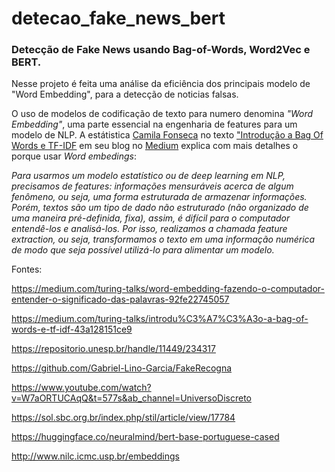 # detecao_fake_news_bert
### Detecção de Fake News usando Bag-of-Words, Word2Vec e  BERT.
Nesse projeto é feita uma análise da eficiência dos principais modelo de "Word Embedding", para a detecção de noticias falsas. 

O uso de  modelos de  codificação de texto para  numero denomina <i>"Word Embedding"</i>, uma parte essencial na engenharia de features para um modelo de NLP.
A estátistica <a href=https://medium.com/@fonsecamilla>Camila Fonseca</a> no texto <a href=https://medium.com/turing-talks/introdu%C3%A7%C3%A3o-a-bag-of-words-e-tf-idf-43a128151ce9> "Introdução a Bag Of Words e TF-IDF</a> em seu blog no <a href=https://medium.com/>Medium</a> explica com mais detalhes o porque usar <i>Word embedings</i>:

 <i>Para usarmos um modelo estatístico ou de deep learning em NLP, precisamos de features: informações mensuráveis acerca de algum fenômeno, ou seja, uma forma estruturada de armazenar informações. Porém, textos são um tipo de dado não estruturado (não organizado de uma maneira pré-definida, fixa), assim, é difícil para o computador entendê-los e analisá-los. Por isso, realizamos a chamada feature extraction, ou seja, transformamos o texto em uma informação numérica de modo que seja possível utilizá-lo para alimentar um modelo.</i>






 Fontes:

 https://medium.com/turing-talks/word-embedding-fazendo-o-computador-entender-o-significado-das-palavras-92fe22745057
 
 https://medium.com/turing-talks/introdu%C3%A7%C3%A3o-a-bag-of-words-e-tf-idf-43a128151ce9

https://repositorio.unesp.br/handle/11449/234317

https://github.com/Gabriel-Lino-Garcia/FakeRecogna

https://www.youtube.com/watch?v=W7aORTUCAqQ&t=577s&ab_channel=UniversoDiscreto

https://sol.sbc.org.br/index.php/stil/article/view/17784

https://huggingface.co/neuralmind/bert-base-portuguese-cased

http://www.nilc.icmc.usp.br/embeddings